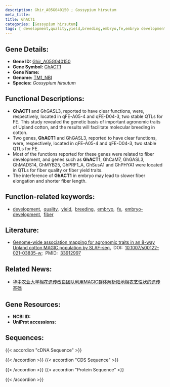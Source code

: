 ```yaml
---
description: Ghir_A05G040150 ; Gossypium hirsutum
meta_title:
title: GhACT1
categories: [Gossypium hirsutum]
tags: [ development,quality,yield,breeding,embryo,fe,embryo development,fiber ]
---
```


## Gene Details:
- **Gene ID:**	[Ghir_A05G040150](https://yanglab.hzau.edu.cn/cott/PublicFun/total_jump.1?target=genomics/gene_index&gene_id=Ghir_A05G040150)
- **Gene Symbol:** <u>GhACT1</u>
- **Gene Name:** 
- **Genome:** [TM1_NBI](https://yanglab.hzau.edu.cn/CottonMD/download.1)
- **Species:** *Gossypium hirsutum*

## Functional Descriptions:
   - **GhACT1** and GhGASL3, reported to have clear functions, were, respectively, located in qFE-A05-4 and qFE-D04-3, two stable QTLs for FE. This study revealed the genetic basis of important agronomic traits of Upland cotton, and the results will facilitate molecular breeding in cotton.
   - Two genes, **GhACT1** and GhGASL3, reported to have clear functions, were, respectively, located in qFE-A05-4 and qFE-D04-3, two stable QTLs for FE. 
   - Most of the functions reported for these genes were related to fiber development, and genes such as **GhACT1**, GhCaM7, GhGASL3, GhMADS14, GhMYB25, GhPRF1_A, GhSusA1 and GhPHYA1 were located in QTLs for fiber quality or fiber yield traits.
   - The interference of **GhACT1** in embryo may lead to slower fiber elongation and shorter fiber length.

## Function-related keywords:
   - [development](/tags/development/),&nbsp;&nbsp;[quality](/tags/quality/),&nbsp;&nbsp;[yield](/tags/yield/),&nbsp;&nbsp;[breeding](/tags/breeding/),&nbsp;&nbsp;[embryo](/tags/embryo/),&nbsp;&nbsp;[fe](/tags/fe/),&nbsp;&nbsp;[embryo-development](/tags/embryo-development/),&nbsp;&nbsp;[fiber](/tags/fiber/)

## Literature:
   - [Genome-wide association mapping for agronomic traits in an 8-way Upland cotton MAGIC population by SLAF-seq.]( https://link.springer.com/article/10.1007/s00122-021-03835-w#Tab3)&nbsp;&nbsp;DOI:&nbsp;&nbsp;[10.1007/s00122-021-03835-w](https://link.springer.com/article/10.1007/s00122-021-03835-w#Tab3);&nbsp;&nbsp;PMID:&nbsp;&nbsp;[33912997](https://pubmed.ncbi.nlm.nih.gov/33912997/)

## Related News:
   - [华中农业大学棉花遗传改良团队利用MAGIC群体解析陆地棉农艺性状的遗传基础](https://mp.weixin.qq.com/s?__biz=Mzg3MDEwNDEyMg==&mid=2247514127&idx=6&sn=b97a7fbe1c6b1af2e98ab95639161a48&chksm=ce90155af9e79c4cc49b980ab12513b18f2fe666465604374b70f215451cd429378f87cdac42&scene=27#wechat_redirect)

## Gene Resources:
- **NCBI ID:**  [](https://www.ncbi.nlm.nih.gov/gene/?term=)
- **UniProt accessions:** [](https://www.uniprot.org/uniprotkb//entry)



## Sequences:
{{< accordion "cDNA Sequence" >}}

{{< /accordion >}}
{{< accordion "CDS Sequence" >}}

{{< /accordion >}}
{{< accordion "Protein Sequence" >}}

{{< /accordion >}}
